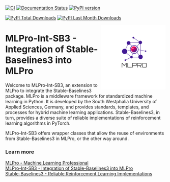 [![CI](https://github.com/fhswf/MLPro-Int-SB3/actions/workflows/ci.yml/badge.svg)](https://github.com/fhswf/MLPro-Int-SB3/actions/workflows/ci.yml)
[![Documentation Status](https://readthedocs.org/projects/mlpro-int-sb3/badge/?version=latest)](https://mlpro-int-sb3.readthedocs.io/en/latest/?badge=latest)
[![PyPI version](https://badge.fury.io/py/mlpro-int-sb3.svg)](https://badge.fury.io/py/mlpro-int-sb3)
<!---
[![Anaconda-Version Badge](https://anaconda.org/mlpro-int-sb3/mlpro-int-sb3/badges/version.svg)](https://anaconda.org/mlpro-int-sb3/mlpro)
[![Anaconda-Downloads Badge](https://img.shields.io/conda/dn/mlpro-int-sb3/mlpro-int-sb3?color=green&label=Anaconda.org%20Total%20downloads&style=flat-square)](https://anaconda.org/mlpro-int-pettingzoo/mlpro-int-pettingzoo)
--->
[![PyPI Total Downloads](https://static.pepy.tech/personalized-badge/mlpro-int-sb3?period=total&units=international_system&left_color=blue&right_color=orange&left_text=PyPI%20Total%20Downloads)](https://pepy.tech/project/mlpro-int-sb3)
[![PyPI Last Month Downloads](https://static.pepy.tech/personalized-badge/mlpro-int-sb3?period=month&units=international_system&left_color=blue&right_color=orange&left_text=PyPI%20Last%20Month%20Downloads)](https://pepy.tech/project/mlpro-int-sb3)


<img src="https://github.com/fhswf/MLPro-Int-SB3/blob/main/doc/logo/original/logo.png?raw=True" align="right" width="40%"/>

# MLPro-Int-SB3 - Integration of Stable-Baselines3 into MLPro 
Welcome to MLPro-Int-SB3, an extension to MLPro to integrate the Stable-Baselines3 package. MLPro is a middleware framework for standardized machine learning in Python. It is  developed by the South Westphalia University of Applied Sciences, Germany, and provides  standards, templates, and processes for hybrid machine learning applications. Stable-Baselines3, in turn, provides a diverse suite of reliable implementations of reinforcement learning algorithms in PyTorch.

MLPro-Int-SB3 offers wrapper classes that allow the reuse of environments from Stable-Baselines3 in MLPro, or the other way around.

### Learn more
[MLPro - Machine Learning Professional](https://mlpro.readthedocs.io)   
[MLPro-Int-SB3 - Integration of Stable-Baselines3 into MLPro](https://mlpro-int-sb3.readthedocs.io)   
[Stable-Baselines3 - Reliable Reinforcement Learning Implementations](https://stable-baselines3.readthedocs.io/en/master/) 